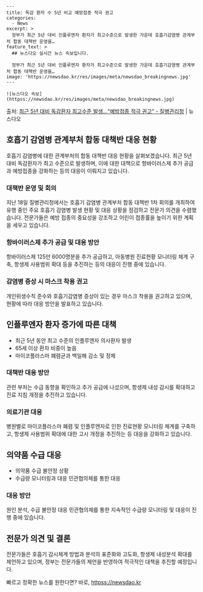     ---
    title: 독감 환자 수 5년 비교 예방접종 적극 권고
    categories:
      - News
    excerpt: >
      정부가 최근 5년 대비 인플루엔자 환자가 최고수준으로 발생한 가운데 호흡기감염병 관계부처 합동 대책반 운영을…
    feature_text: >
      ## 뉴스다오 실시간 뉴스 속보입니다.
    
      정부가 최근 5년 대비 인플루엔자 환자가 최고수준으로 발생한 가운데 호흡기감염병 관계부처 합동 대책반 운영을…
    image: 'https://newsdao.kr/res/images/meta/newsdao_breakingnews.jpg'
    ---
    
    ![뉴스다오 속보](httpss://newsdao.kr/res/images/meta/newsdao_breakingnews.jpg)

<p>출처: <a href="httpss://newsdao.kr/2831" rel="dofollow">최근 5년 대비 독감환자 최고수준 발생…“예방접종 적극 권고”   - 질병관리청</a> | 뉴스다오</p>

<h2 data-ke-size="size26">호흡기 감염병 관계부처 합동 대책반 대응 현황</h2>
<p data-ke-size="size16">호흡기 감염병에 대한 관계부처의 합동 대책반 대응 현황을 살펴보겠습니다. 최근 5년 대비 독감환자가 최고 수준으로 발생하며, 이에 대한 대책으로 항바이러스제 추가 공급과 예방접종을 강화하는 등의 대응이 이뤄지고 있습니다.</p>

<h3><b>대책반 운영 및 회의</b></h3>
<p data-ke-size="size16">지난 18일 질병관리청에서는 호흡기 감염병 관계부처 합동 대책반 1차 회의를 개최하여 유행 중인 주요 호흡기 감염병 발생 현황 및 대응 상황을 점검하고 전문가 의견을 수렴했습니다. 전문가들은 예방 접종의 중요성을 강조하고 어린이 접종률을 높이기 위한 계획을 세우고 있습니다.</p>

<h3><b>항바이러스제 추가 공급 및 대응 방안</b></h3>
<p data-ke-size="size16">항바이러스제 125만 6000명분을 추가 공급하고, 아동병원 진료현황 모니터링 체계 구축, 항생제 사용범위 확대 등을 추진하는 등의 대응이 진행 중에 있습니다.</p>

<h3><b>감염병 증상 시 마스크 착용 권고</b></h3>
<p data-ke-size="size16">개인위생수칙 준수와 호흡기감염병 증상이 있는 경우 마스크 착용을 권고하고 있으며, 현황에 따라 대응 방안을 발표하고 있습니다.</p>

<h2 data-ke-size="size26">인플루엔자 환자 증가에 따른 대책</h2>
<ul>
    <li>최근 5년 동안 최고 수준의 인플루엔자 의사환자 발생</li>
    <li>65세 이상 환자 비중이 높음</li>
    <li>마이코플라스마 폐렴균과 백일해 감소 및 정체</li>
</ul>

<h3><b>대책반 대응 방안</b></h3>
<p data-ke-size="size16">관련 부처는 수급 동향을 확인하고 추가 공급에 나섰으며, 항생제 내성 감시를 확대하고 진료 지침 개정을 추진하고 있습니다.</p>

<h3><b>의료기관 대응</b></h3>
<p data-ke-size="size16">병원별로 마이코플라스마 폐렴 및 인플루엔자로 인한 진료현황 모니터링 체계를 구축하고, 항생제 사용범위 확대에 대한 고시 개정을 추진하는 등 대응을 강화하고 있습니다.</p>

<h2 data-ke-size="size26">의약품 수급 대응</h2>
<ul>
    <li>의약품 수급 불안정 상황</li>
    <li>수급량 모니터링과 대응 민관협의체를 통한 대응</li>
</ul>

<h3><b>대응 방안</b></h3>
<p data-ke-size="size16">원인 분석, 수급 불안정 대응 민관협의체를 통한 지속적인 수급량 모니터링 및 대응이 진행 중에 있습니다.</p>

<h2 data-ke-size="size26">전문가 의견 및 결론</h2>
<p data-ke-size="size16">전문가들은 호흡기 감시체계 방법과 분석의 표준화와 고도화, 항생제 내성분석 확대를 제언하고 있으며, 정부는 전문가들의 제언을 반영하여 적극적인 대책을 추진할 예정입니다.</p> 

빠르고 정확한 뉴스를 원한다면? 바로, <a href="httpss://newsdao.kr" rel="dofollow">httpss://newsdao.kr</a>


    